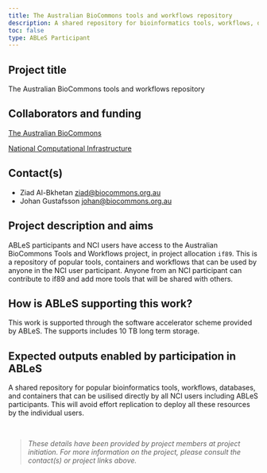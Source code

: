 ```yaml
---
title: The Australian BioCommons tools and workflows repository
description: A shared repository for bioinformatics tools, workflows, databases, and containers. 
toc: false
type: ABLeS Participant
---
```


## Project title

The Australian BioCommons tools and workflows repository


## Collaborators and funding

[The Australian BioCommons](https://www.biocommons.org.au/)

[National Computational Infrastructure](https://nci.org.au/)



## Contact(s)

- Ziad Al-Bkhetan <ziad@biocommons.org.au>
- Johan Gustafsson <johan@biocommons.org.au>


## Project description and aims

ABLeS participants and NCI users have access to the Australian BioCommons Tools and Workflows project, in project allocation `if89`. This is a repository of popular tools, containers and workflows that can be used by anyone in the NCI user participant. Anyone from an NCI participant can contribute to if89 and add more tools that will be shared with others.


## How is ABLeS supporting this work?

This work is supported through the software accelerator scheme provided by ABLeS. The supports includes 10 TB long term storage.

## Expected outputs enabled by participation in ABLeS

A shared repository for popular bioinformatics tools, workflows, databases, and containers that can be usilised directly by all NCI users including ABLeS participants. This will avoid effort replication to deploy all these resources by the individual users. 


<br/>

> *These details have been provided by project members at project initiation. For more information on the project, please consult the contact(s) or project links above.*
